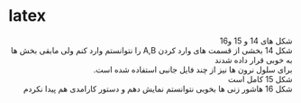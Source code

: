 # latex
<p dir="rtl" align="right">
شکل های 14 و 15 و16 
<br/>
شکل 14 بخشی از قسمت های وارد کردن A,B را نتوانستم وارد کنم ولی مابقی بخش ها به خوبی قرار داده شدند
<br/>
برای سلول نرون ها نیز از چند فایل جانبی استفاده شده است.
  <br/>
شکل 15 کامل است
<br/>
شکل 16 هاشور زنی ها بخوبی نتوانستم نمایش دهم و دستور کارامدی هم پیدا نکردم 
</p >
